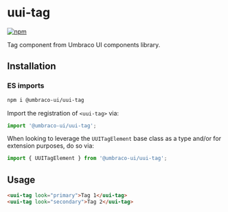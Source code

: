 # uui-tag

[![npm](https://img.shields.io/npm/v/@umbraco-ui/uui-tag?logoColor=%231B264F)](https://www.npmjs.com/package/@umbraco-ui/uui-tag)

Tag component from Umbraco UI components library.

## Installation

### ES imports

```zsh
npm i @umbraco-ui/uui-tag
```

Import the registration of `<uui-tag>` via:

```javascript
import '@umbraco-ui/uui-tag';
```

When looking to leverage the `UUITagElement` base class as a type and/or for extension purposes, do so via:

```javascript
import { UUITagElement } from '@umbraco-ui/uui-tag';
```

## Usage

```html
<uui-tag look="primary">Tag 1</uui-tag>
<uui-tag look="secondary">Tag 2</uui-tag>
```
